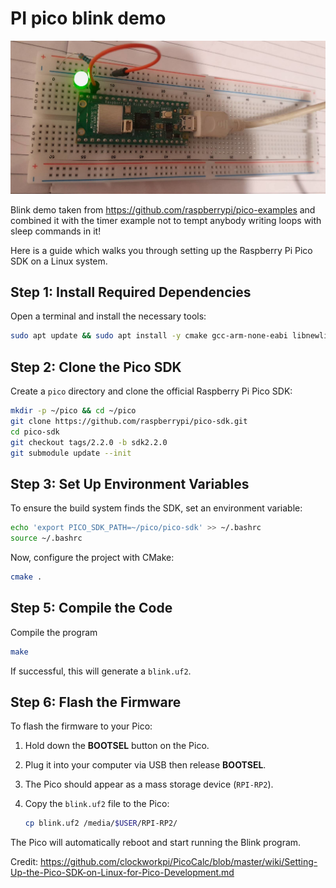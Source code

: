 # PI pico blink demo

![alt tag](setup.jpg)

Blink demo taken from https://github.com/raspberrypi/pico-examples 
and combined it with the timer example not to tempt anybody writing loops
with sleep commands in it!

Here is a guide which walks you through setting up the Raspberry Pi Pico SDK on a Linux system.

## Step 1: Install Required Dependencies
Open a terminal and install the necessary tools:

```bash
sudo apt update && sudo apt install -y cmake gcc-arm-none-eabi libnewlib-arm-none-eabi build-essential git
```

## Step 2: Clone the Pico SDK
Create a `pico` directory and clone the official Raspberry Pi Pico SDK:

```bash
mkdir -p ~/pico && cd ~/pico
git clone https://github.com/raspberrypi/pico-sdk.git
cd pico-sdk
git checkout tags/2.2.0 -b sdk2.2.0
git submodule update --init
```

## Step 3: Set Up Environment Variables
To ensure the build system finds the SDK, set an environment variable:

```bash
echo 'export PICO_SDK_PATH=~/pico/pico-sdk' >> ~/.bashrc
source ~/.bashrc
```

Now, configure the project with CMake:

```bash
cmake .
```

## Step 5: Compile the Code
Compile the program

```bash
make
```

If successful, this will generate a `blink.uf2`.

## Step 6: Flash the Firmware
To flash the firmware to your Pico:

1. Hold down the **BOOTSEL** button on the Pico.
2. Plug it into your computer via USB then release **BOOTSEL**.
3. The Pico should appear as a mass storage device (`RPI-RP2`).
4. Copy the `blink.uf2` file to the Pico:

   ```bash
   cp blink.uf2 /media/$USER/RPI-RP2/
   ```

The Pico will automatically reboot and start running the Blink program.

Credit:
https://github.com/clockworkpi/PicoCalc/blob/master/wiki/Setting-Up-the-Pico-SDK-on-Linux-for-Pico-Development.md
